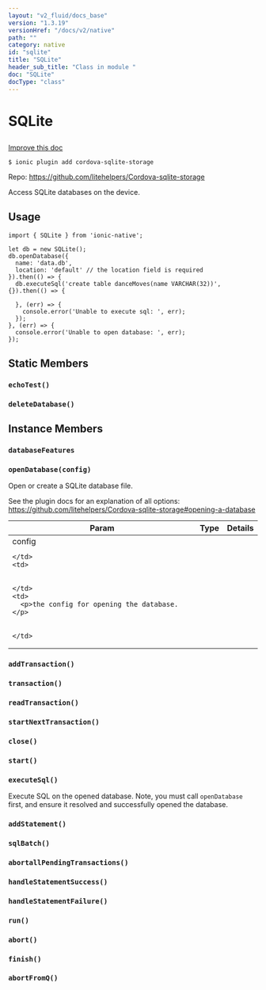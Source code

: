 ```yaml
---
layout: "v2_fluid/docs_base"
version: "1.3.19"
versionHref: "/docs/v2/native"
path: ""
category: native
id: "sqlite"
title: "SQLite"
header_sub_title: "Class in module "
doc: "SQLite"
docType: "class"
---
```









<h1 class="api-title">

  
  SQLite
  

  

  

</h1>

<a class="improve-v2-docs" href="http://github.com/driftyco/ionic-native/edit/master/src/plugins/sqlite.ts#L3">
  Improve this doc
</a>





<!-- decorators -->


<pre><code>$ ionic plugin add cordova-sqlite-storage</code></pre>
<p>Repo:
  <a href="https://github.com/litehelpers/Cordova-sqlite-storage">
    https://github.com/litehelpers/Cordova-sqlite-storage
  </a>
</p>

<!-- description -->

<p>Access SQLite databases on the device.</p>



<!-- @usage tag -->

<h2>Usage</h2>

<pre><code class="lang-typescript">import { SQLite } from &#39;ionic-native&#39;;

let db = new SQLite();
db.openDatabase({
  name: &#39;data.db&#39;,
  location: &#39;default&#39; // the location field is required
}).then(() =&gt; {
  db.executeSql(&#39;create table danceMoves(name VARCHAR(32))&#39;, {}).then(() =&gt; {

  }, (err) =&gt; {
    console.error(&#39;Unable to execute sql: &#39;, err);
  });
}, (err) =&gt; {
  console.error(&#39;Unable to open database: &#39;, err);
});
</code></pre>




<!-- @property tags -->
<h2>Static Members</h2>
<div id="echoTest"></div>
<h3><code>echoTest()</code>
  
</h3>











<div id="deleteDatabase"></div>
<h3><code>deleteDatabase()</code>
  
</h3>












<!-- methods on the class -->

<h2>Instance Members</h2>

<div id="databaseFeatures"></div>

<h3>
  <code>databaseFeatures</code>
  

</h3>












<div id="openDatabase"></div>

<h3>
  <code>openDatabase(config)</code>
  

</h3>

Open or create a SQLite database file.

See the plugin docs for an explanation of all options: https://github.com/litehelpers/Cordova-sqlite-storage#opening-a-database



<table class="table param-table" style="margin:0;">
  <thead>
  <tr>
    <th>Param</th>
    <th>Type</th>
    <th>Details</th>
  </tr>
  </thead>
  <tbody>
  
  <tr>
    <td>
      config
      
      
    </td>
    <td>
      

    </td>
    <td>
      <p>the config for opening the database.</p>

      
    </td>
  </tr>
  
  </tbody>
</table>








<div id="addTransaction"></div>

<h3>
  <code>addTransaction()</code>
  

</h3>












<div id="transaction"></div>

<h3>
  <code>transaction()</code>
  

</h3>












<div id="readTransaction"></div>

<h3>
  <code>readTransaction()</code>
  

</h3>












<div id="startNextTransaction"></div>

<h3>
  <code>startNextTransaction()</code>
  

</h3>












<div id="close"></div>

<h3>
  <code>close()</code>
  

</h3>












<div id="start"></div>

<h3>
  <code>start()</code>
  

</h3>












<div id="executeSql"></div>

<h3>
  <code>executeSql()</code>
  

</h3>

Execute SQL on the opened database. Note, you must call `openDatabase` first, and
ensure it resolved and successfully opened the database.










<div id="addStatement"></div>

<h3>
  <code>addStatement()</code>
  

</h3>












<div id="sqlBatch"></div>

<h3>
  <code>sqlBatch()</code>
  

</h3>












<div id="abortallPendingTransactions"></div>

<h3>
  <code>abortallPendingTransactions()</code>
  

</h3>












<div id="handleStatementSuccess"></div>

<h3>
  <code>handleStatementSuccess()</code>
  

</h3>












<div id="handleStatementFailure"></div>

<h3>
  <code>handleStatementFailure()</code>
  

</h3>












<div id="run"></div>

<h3>
  <code>run()</code>
  

</h3>












<div id="abort"></div>

<h3>
  <code>abort()</code>
  

</h3>












<div id="finish"></div>

<h3>
  <code>finish()</code>
  

</h3>












<div id="abortFromQ"></div>

<h3>
  <code>abortFromQ()</code>
  

</h3>












<!-- related link --><!-- end content block -->


<!-- end body block -->

